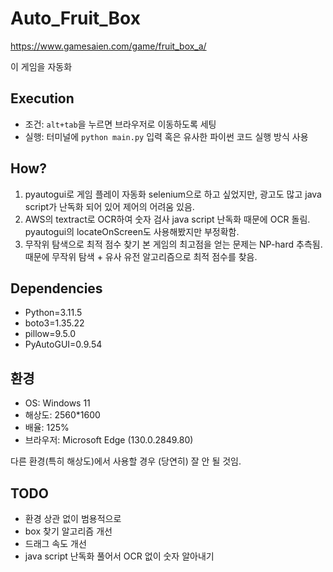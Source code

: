 # Auto_Fruit_Box

https://www.gamesaien.com/game/fruit_box_a/

이 게임을 자동화

## Execution
- 조건: `alt+tab`을 누르면 브라우저로 이동하도록 세팅
- 실행: 터미널에 `python main.py` 입력 혹은 유사한 파이썬 코드 실행 방식 사용

## How?
1. pyautogui로 게임 플레이 자동화
    selenium으로 하고 싶었지만, 광고도 많고 java script가 난독화 되어 있어 제어의 어려움 있음.
2. AWS의 textract로 OCR하여 숫자 검사
    java script 난독화 때문에 OCR 돌림.
    pyautogui의 locateOnScreen도 사용해봤지만 부정확함.
3. 무작위 탐색으로 최적 점수 찾기
    본 게임의 최고점을 얻는 문제는 NP-hard 추측됨.
    때문에 무작위 탐색 + 유사 유전 알고리즘으로 최적 점수를 찾음.

## Dependencies
- Python=3.11.5
- boto3=1.35.22
- pillow=9.5.0
- PyAutoGUI=0.9.54

## 환경
- OS: Windows 11
- 해상도: 2560*1600
- 배율: 125%
- 브라우저: Microsoft Edge (130.0.2849.80)

다른 환경(특히 해상도)에서 사용할 경우 (당연히) 잘 안 될 것임.

## TODO
- 환경 상관 없이 범용적으로
- box 찾기 알고리즘 개선
- 드래그 속도 개선
- java script 난독화 풀어서 OCR 없이 숫자 알아내기